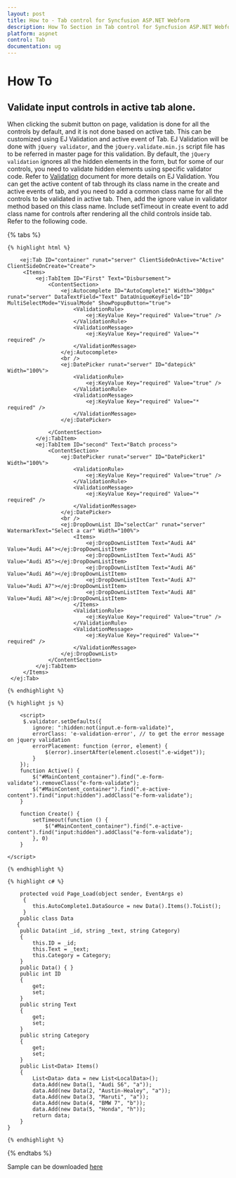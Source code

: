 ```yaml
---
layout: post
title: How to - Tab control for Syncfusion ASP.NET Webform
description: How To Section in Tab control for Syncfusion ASP.NET Webform
platform: aspnet
control: Tab
documentation: ug
---
```


# How To

## Validate input controls in active tab alone. 

When clicking the submit button on page, validation is done for all the controls by default, and it is not done based on active tab. This can be customized using EJ Validation and active event of Tab. EJ Validation will be done with `jQuery validator`, and the `jQuery.validate.min.js` script file has to be referred in master page for this validation. By default, the `jQuery validation` ignores all the hidden elements in the form, but for some of our controls, you need to validate hidden elements using specific validator code. Refer to [Validation](https://help.syncfusion.com/aspnet/validation#jquery-validation) document for more details on EJ Validation. You can get the active content of tab through its class name in the create and active events of tab, and you need to add a common class name for all the controls to be validated in active tab. Then, add the ignore value in validator method based on this class name. Include setTimeout in create event to add class name for controls after rendering all the child controls inside tab. Refer to the following code.

{% tabs %}

    {% highlight html %}

        <ej:Tab ID="container" runat="server" ClientSideOnActive="Active" ClientSideOnCreate="Create">
         <Items>
             <ej:TabItem ID="First" Text="Disbursement">
                 <ContentSection>
                     <ej:Autocomplete ID="AutoComplete1" Width="300px" runat="server" DataTextField="Text" DataUniqueKeyField="ID" MultiSelectMode="VisualMode" ShowPopupButton="true">
                         <ValidationRule>
                             <ej:KeyValue Key="required" Value="true" />
                         </ValidationRule>
                         <ValidationMessage>
                             <ej:KeyValue Key="required" Value="* required" />
                         </ValidationMessage>
                     </ej:Autocomplete>
                     <br />
                     <ej:DatePicker runat="server" ID="datepick" Width="100%">
                         <ValidationRule>
                             <ej:KeyValue Key="required" Value="true" />
                         </ValidationRule>
                         <ValidationMessage>
                             <ej:KeyValue Key="required" Value="* required" />
                         </ValidationMessage>
                     </ej:DatePicker>

                 </ContentSection>
             </ej:TabItem>
             <ej:TabItem ID="second" Text="Batch process">
                 <ContentSection>
                     <ej:DatePicker runat="server" ID="DatePicker1" Width="100%">
                         <ValidationRule>
                             <ej:KeyValue Key="required" Value="true" />
                         </ValidationRule>
                         <ValidationMessage>
                             <ej:KeyValue Key="required" Value="* required" />
                         </ValidationMessage>
                     </ej:DatePicker>
                     <br />
                     <ej:DropDownList ID="selectCar" runat="server" WatermarkText="Select a car" Width="100%">
                         <Items>
                             <ej:DropDownListItem Text="Audi A4" Value="Audi A4"></ej:DropDownListItem>
                             <ej:DropDownListItem Text="Audi A5" Value="Audi A5"></ej:DropDownListItem>
                             <ej:DropDownListItem Text="Audi A6" Value="Audi A6"></ej:DropDownListItem>
                             <ej:DropDownListItem Text="Audi A7" Value="Audi A7"></ej:DropDownListItem>
                             <ej:DropDownListItem Text="Audi A8" Value="Audi A8"></ej:DropDownListItem>
                         </Items>
                         <ValidationRule>
                             <ej:KeyValue Key="required" Value="true" />
                         </ValidationRule>
                         <ValidationMessage>
                             <ej:KeyValue Key="required" Value="* required" />
                         </ValidationMessage>
                     </ej:DropDownList>
                 </ContentSection>
             </ej:TabItem>
         </Items>
     </ej:Tab>
          
	{% endhighlight %}

    {% highlight js %}

        <script>
         $.validator.setDefaults({
            ignore: ":hidden:not(input.e-form-validate)",
            errorClass: 'e-validation-error', // to get the error message on jquery validation
            errorPlacement: function (error, element) {
                $(error).insertAfter(element.closest(".e-widget"));
            }
        });
        function Active() {
            $("#MainContent_container").find(".e-form-validate").removeClass("e-form-validate");
            $("#MainContent_container").find(".e-active-content").find("input:hidden").addClass("e-form-validate");
        }

        function Create() {
            setTimeout(function () {
                $("#MainContent_container").find(".e-active-content").find("input:hidden").addClass("e-form-validate");
            }, 0)
        }

    </script>

    {% endhighlight %}
    
    {% highlight c# %}

        protected void Page_Load(object sender, EventArgs e)
         {
            this.AutoComplete1.DataSource = new Data().Items().ToList();       
         }
        public class Data
       {
        public Data(int _id, string _text, string Category)
        {
            this.ID = _id;
            this.Text = _text;
            this.Category = Category;
        }
        public Data() { }
        public int ID
        {
            get;
            set;
        }
        public string Text
        {
            get;
            set;
        }
        public string Category
        {
            get;
            set;
        }
        public List<Data> Items()
        {
            List<Data> data = new List<LocalData>();
            data.Add(new Data(1, "Audi S6", "a"));
            data.Add(new Data(2, "Austin-Healey", "a"));
            data.Add(new Data(3, "Maruti", "a"));
            data.Add(new Data(4, "BMW 7", "b"));
            data.Add(new Data(5, "Honda", "h"));
            return data;
        }
    }
 
    {% endhighlight %}
    
{% endtabs %}

Sample can be downloaded [here](http://www.syncfusion.com/downloads/support/directtrac/228450/ze/SyncfusionEJValidation1538397475 )

